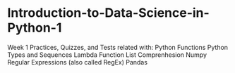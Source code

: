 # Introduction-to-Data-Science-in-Python-1
Week 1
Practices, Quizzes, and Tests related with:
Python Functions
Python Types and Sequences
Lambda Function
List Comprenhesion
Numpy
Regular Expressions (also called RegEx)
Pandas
